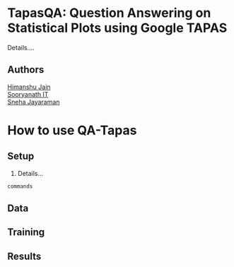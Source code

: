 # TapasQA: Question Answering on Statistical Plots using Google TAPAS
Details....

## Authors

[Himanshu Jain](https://github.com/nhimanshujain) <br>
[Sooryanath IT](https://github.com/SooryanathIT) <br>
[Sneha Jayaraman]()

# How to use QA-Tapas

## Setup 
1. Details...
```bash
commands
```

## Data



## Training



## Results

